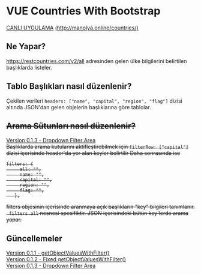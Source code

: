 # VUE Countries With Bootstrap
 
 [CANLI UYGULAMA](http://manolya.online/countries/)
 [(http://manolya.online/countries/)](http://manolya.online/countries/)
 
 ## Ne Yapar?
 https://restcountries.com/v2/all adresinden gelen ülke bilgilerini belirtilen başlıklarda listeler. <br>
 
 ## Tablo Başlıkları nasıl düzenlenir?
 Çekilen verileri `headers: ["name", "capital", "region", "flag"]` dizisi altında JSON'dan gelen objelerin başlıklarına göre tablolar. 
 
 ## <strike> Arama Sütunları nasıl düzenlenir? </strike> 
 [Version 0.1.3 - Dropdown Filter Area](https://github.com/alpercogurcu/VUE-Countries-With-Bootstrap/blob/main/Updates.md#güncelleme-013)<br/>
 <strike> 
 Başlıklarda arama kutularını aktifleştirebilmek için  ` filterRow: ["capital"] ` dizisi içerisinde header'da yer alan keyler belirtilir
 Daha sonrasında ise 
 ```
 filters: {
      all: "",
      name: "",
      capital: "",
      region: "",
      flag: "",
    },
 ```
 
 filters objesinin içerisinde aranmaya açık başlıkların "key" bilgileri tanımlanır. <br>
` filters.all` nesnesi spesifiktir. JSON içerisindeki bütün key'lerde arama yapar. 
 </strike> 

## Güncellemeler

[Version 0.1.1 - getObjectValuesWithFilter()](https://github.com/alpercogurcu/VUE-Countries-With-Bootstrap/blob/main/Updates.md#güncelleme-011)<br/>
[Version 0.1.2 - Fixed getObjectValuesWithFilter()](https://github.com/alpercogurcu/VUE-Countries-With-Bootstrap/blob/main/Updates.md#güncelleme-012)<br/>
[Version 0.1.3 - Dropdown Filter Area](https://github.com/alpercogurcu/VUE-Countries-With-Bootstrap/blob/main/Updates.md#güncelleme-013)<br/>




